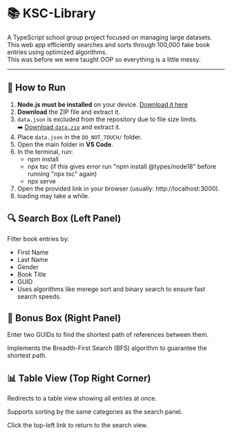 # 📚 KSC-Library

A TypeScript school group project focused on managing large datasets.  
This web app efficiently searches and sorts through 100,000 fake book entries using optimized algorithms.                     
This was before we were taught OOP so everything is a little messy.

---

## 🚀 How to Run

1. **Node.js must be installed** on your device. [Download it here](https://nodejs.org/en)
2. **Download** the ZIP file and extract it.
4. `data.json` is excluded from the repository due to file size limits.  
   ➡️ [Download `data.zip`](https://github.com/user-attachments/files/20581737/data.zip) and extract it.
5. Place `data.json` in the `DO_NOT_TOUCH/` folder.
6. Open the main folder in **VS Code**.
7. In the terminal, run:
   - npm install
   - npx tsc (if this gives error run "npm install @types/node18" before running "npx tsc" again)
   - npx serve
8. Open the provided link in your browser (usually: http://localhost:3000).
9. loading may take a while.

## 🔍 Search Box (Left Panel)
Filter book entries by: 
- First Name
- Last Name
- Gender
- Book Title
- GUID
- Uses algorithms like merege sort and binary search to ensure fast search speeds.

## 🧠 Bonus Box (Right Panel)
Enter two GUIDs to find the shortest path of references between them.

Implements the Breadth-First Search (BFS) algorithm to guarantee the shortest path.

## 📊 Table View (Top Right Corner)
Redirects to a table view showing all entries at once.

Supports sorting by the same categories as the search panel.

Click the top-left link to return to the search view.

